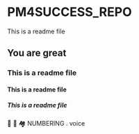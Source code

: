 # PM4SUCCESS_REPO
This is a readme file
## You are great
### This is a readme file
#### This is a readme file
##### This is a readme file
🚒 👮 🏘️
NUMBERING
. voice

